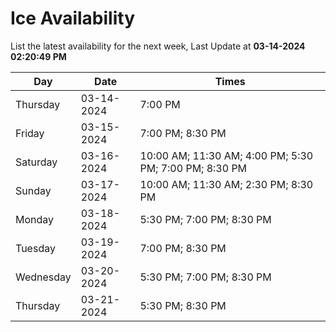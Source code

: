 # Ice Availability

List the latest availability for the next week, Last Update at **03-14-2024 02:20:49 PM**

| Day         | Date        | Times       |
| ----------- | ----------- | ----------- |
|Thursday|03-14-2024|7:00 PM|
|Friday|03-15-2024|7:00 PM; 8:30 PM|
|Saturday|03-16-2024|10:00 AM; 11:30 AM; 4:00 PM; 5:30 PM; 7:00 PM; 8:30 PM|
|Sunday|03-17-2024|10:00 AM; 11:30 AM; 2:30 PM; 8:30 PM|
|Monday|03-18-2024|5:30 PM; 7:00 PM; 8:30 PM|
|Tuesday|03-19-2024|7:00 PM; 8:30 PM|
|Wednesday|03-20-2024|5:30 PM; 7:00 PM; 8:30 PM|
|Thursday|03-21-2024|5:30 PM; 8:30 PM|

